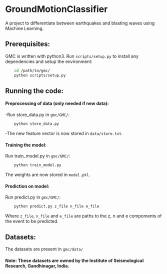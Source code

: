 # GroundMotionClassifier
A project to differentiate between earthquakes and blasting waves using Machine Learning.

## Prerequisites:

GMC is written with python3. Run ```scripts/setup.py``` to install any dependencies and setup the environment:

```bash
	cd /path/to/gmc/
	python scripts/setup.py
```

## Running the code:

#### Preprocessing of data (only needed if new data):

-Run store_data.py in ```gmc/GMC/```:

```bash
	python store_data.py
```

-The new feature vector is now stored in ```data/store.txt```.

#### Training the model:

Run train_model.py in ```gmc/GMC/```:

```bash
	python train_model.py
```

The weights are now stored in ```model.pkl```.

#### Prediction on model:

Run predict.py in ```gmc/GMC/```:

```bash
	python predict.py z_file n_file e_file
```

Where ```z_file```, ```n_file``` and ```e_file``` are paths to the z, n and e compoments of the event to be predicted. 

## Datasets:

The datasets are present in ```gmc/data/```

#### Note: These datasets are owned by the Institute of Seismological Research, Gandhinagar, India.


